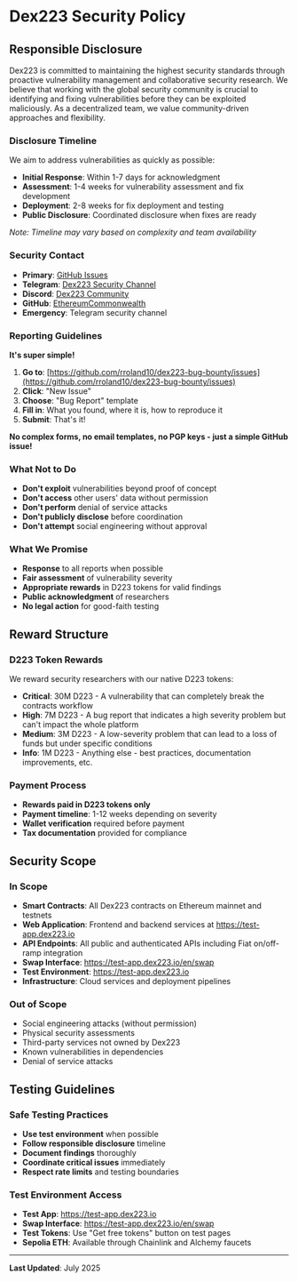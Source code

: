 # Dex223 Security Policy

## Responsible Disclosure

Dex223 is committed to maintaining the highest security standards through proactive vulnerability management and collaborative security research. We believe that working with the global security community is crucial to identifying and fixing vulnerabilities before they can be exploited maliciously. As a decentralized team, we value community-driven approaches and flexibility.

### Disclosure Timeline

We aim to address vulnerabilities as quickly as possible:
- **Initial Response**: Within 1-7 days for acknowledgment
- **Assessment**: 1-4 weeks for vulnerability assessment and fix development
- **Deployment**: 2-8 weeks for fix deployment and testing
- **Public Disclosure**: Coordinated disclosure when fixes are ready

*Note: Timeline may vary based on complexity and team availability*

### Security Contact

- **Primary**: [GitHub Issues](https://github.com/rroland10/dex223-bug-bounty/issues)
- **Telegram**: [Dex223 Security Channel](https://t.me/Dex223_defi)
- **Discord**: [Dex223 Community](https://discord.gg/t5bdeGC5Jk)
- **GitHub**: [EthereumCommonwealth](https://github.com/EthereumCommonwealth)
- **Emergency**: Telegram security channel

### Reporting Guidelines

**It's super simple!**

1. **Go to**: [https://github.com/rroland10/dex223-bug-bounty/issues](https://github.com/rroland10/dex223-bug-bounty/issues)
2. **Click**: "New Issue"
3. **Choose**: "Bug Report" template
4. **Fill in**: What you found, where it is, how to reproduce it
5. **Submit**: That's it!

**No complex forms, no email templates, no PGP keys - just a simple GitHub issue!**

### What Not to Do

- **Don't exploit** vulnerabilities beyond proof of concept
- **Don't access** other users' data without permission
- **Don't perform** denial of service attacks
- **Don't publicly disclose** before coordination
- **Don't attempt** social engineering without approval

### What We Promise

- **Response** to all reports when possible
- **Fair assessment** of vulnerability severity
- **Appropriate rewards** in D223 tokens for valid findings
- **Public acknowledgment** of researchers
- **No legal action** for good-faith testing

## Reward Structure

### D223 Token Rewards
We reward security researchers with our native D223 tokens:

- **Critical**: 30M D223 - A vulnerability that can completely break the contracts workflow
- **High**: 7M D223 - A bug report that indicates a high severity problem but can't impact the whole platform
- **Medium**: 3M D223 - A low-severity problem that can lead to a loss of funds but under specific conditions
- **Info**: 1M D223 - Anything else - best practices, documentation improvements, etc.

### Payment Process
- **Rewards paid in D223 tokens only**
- **Payment timeline**: 1-12 weeks depending on severity
- **Wallet verification** required before payment
- **Tax documentation** provided for compliance

## Security Scope

### In Scope
- **Smart Contracts**: All Dex223 contracts on Ethereum mainnet and testnets
- **Web Application**: Frontend and backend services at https://test-app.dex223.io
- **API Endpoints**: All public and authenticated APIs including Fiat on/off-ramp integration
- **Swap Interface**: https://test-app.dex223.io/en/swap
- **Test Environment**: https://test-app.dex223.io
- **Infrastructure**: Cloud services and deployment pipelines

### Out of Scope
- Social engineering attacks (without permission)
- Physical security assessments
- Third-party services not owned by Dex223
- Known vulnerabilities in dependencies
- Denial of service attacks

## Testing Guidelines

### Safe Testing Practices
- **Use test environment** when possible
- **Follow responsible disclosure** timeline
- **Document findings** thoroughly
- **Coordinate critical issues** immediately
- **Respect rate limits** and testing boundaries

### Test Environment Access
- **Test App**: https://test-app.dex223.io
- **Swap Interface**: https://test-app.dex223.io/en/swap
- **Test Tokens**: Use "Get free tokens" button on test pages
- **Sepolia ETH**: Available through Chainlink and Alchemy faucets

---

**Last Updated**: July 2025 